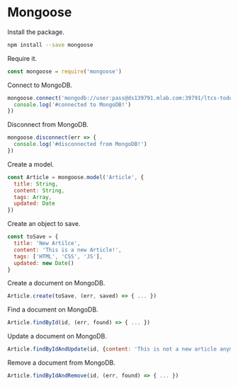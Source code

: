 # Mongoose



Install the package.

```bash
npm install --save mongoose
```

Require it.

```js
const mongoose = require('mongoose')
```

Connect to MongoDB.

```js
mongoose.connect('mongodb://user:pass@ds139791.mlab.com:39791/ltcs-todo', err => {
  console.log('#connected to MongoDB!')
})
```

Disconnect from MongoDB.

```js
mongoose.disconnect(err => {
  console.log('#disconnected from MongoDB!')
})
```

Create a model.

```js
const Article = mongoose.model('Article', {
  title: String,
  content: String,
  tags: Array,
  updated: Date
})
```

Create an object to save.

```js
const toSave = {
  title: 'New Artilce',
  content: 'This is a new Article!',
  tags: ['HTML', 'CSS', 'JS'],
  updated: new Date()
}
```

Create a document on MongoDB.

```js
Article.create(toSave, (err, saved) => { ... })
```

Find a document on MongoDB.

```js
Article.findById(id, (err, found) => { ... })
```

Update a document on MongoDB.

```js
Article.findByIdAndUpdate(id, {content: 'This is not a new article anymore!'}, (err, found) => { ... })
```

Remove a document from MongoDB.

```js
Article.findByIdAndRemove(id, (err, found) => { ... })
```



